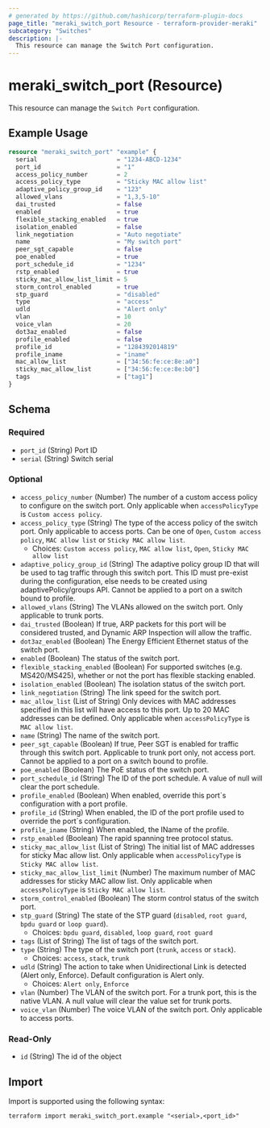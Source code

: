 ```yaml
---
# generated by https://github.com/hashicorp/terraform-plugin-docs
page_title: "meraki_switch_port Resource - terraform-provider-meraki"
subcategory: "Switches"
description: |-
  This resource can manage the Switch Port configuration.
---
```


# meraki_switch_port (Resource)

This resource can manage the `Switch Port` configuration.

## Example Usage

```terraform
resource "meraki_switch_port" "example" {
  serial                      = "1234-ABCD-1234"
  port_id                     = "1"
  access_policy_number        = 2
  access_policy_type          = "Sticky MAC allow list"
  adaptive_policy_group_id    = "123"
  allowed_vlans               = "1,3,5-10"
  dai_trusted                 = false
  enabled                     = true
  flexible_stacking_enabled   = true
  isolation_enabled           = false
  link_negotiation            = "Auto negotiate"
  name                        = "My switch port"
  peer_sgt_capable            = false
  poe_enabled                 = true
  port_schedule_id            = "1234"
  rstp_enabled                = true
  sticky_mac_allow_list_limit = 5
  storm_control_enabled       = true
  stp_guard                   = "disabled"
  type                        = "access"
  udld                        = "Alert only"
  vlan                        = 10
  voice_vlan                  = 20
  dot3az_enabled              = false
  profile_enabled             = false
  profile_id                  = "1284392014819"
  profile_iname               = "iname"
  mac_allow_list              = ["34:56:fe:ce:8e:a0"]
  sticky_mac_allow_list       = ["34:56:fe:ce:8e:b0"]
  tags                        = ["tag1"]
}
```

<!-- schema generated by tfplugindocs -->
## Schema

### Required

- `port_id` (String) Port ID
- `serial` (String) Switch serial

### Optional

- `access_policy_number` (Number) The number of a custom access policy to configure on the switch port. Only applicable when `accessPolicyType` is `Custom access policy`.
- `access_policy_type` (String) The type of the access policy of the switch port. Only applicable to access ports. Can be one of `Open`, `Custom access policy`, `MAC allow list` or `Sticky MAC allow list`.
  - Choices: `Custom access policy`, `MAC allow list`, `Open`, `Sticky MAC allow list`
- `adaptive_policy_group_id` (String) The adaptive policy group ID that will be used to tag traffic through this switch port. This ID must pre-exist during the configuration, else needs to be created using adaptivePolicy/groups API. Cannot be applied to a port on a switch bound to profile.
- `allowed_vlans` (String) The VLANs allowed on the switch port. Only applicable to trunk ports.
- `dai_trusted` (Boolean) If true, ARP packets for this port will be considered trusted, and Dynamic ARP Inspection will allow the traffic.
- `dot3az_enabled` (Boolean) The Energy Efficient Ethernet status of the switch port.
- `enabled` (Boolean) The status of the switch port.
- `flexible_stacking_enabled` (Boolean) For supported switches (e.g. MS420/MS425), whether or not the port has flexible stacking enabled.
- `isolation_enabled` (Boolean) The isolation status of the switch port.
- `link_negotiation` (String) The link speed for the switch port.
- `mac_allow_list` (List of String) Only devices with MAC addresses specified in this list will have access to this port. Up to 20 MAC addresses can be defined. Only applicable when `accessPolicyType` is `MAC allow list`.
- `name` (String) The name of the switch port.
- `peer_sgt_capable` (Boolean) If true, Peer SGT is enabled for traffic through this switch port. Applicable to trunk port only, not access port. Cannot be applied to a port on a switch bound to profile.
- `poe_enabled` (Boolean) The PoE status of the switch port.
- `port_schedule_id` (String) The ID of the port schedule. A value of null will clear the port schedule.
- `profile_enabled` (Boolean) When enabled, override this port`s configuration with a port profile.
- `profile_id` (String) When enabled, the ID of the port profile used to override the port`s configuration.
- `profile_iname` (String) When enabled, the IName of the profile.
- `rstp_enabled` (Boolean) The rapid spanning tree protocol status.
- `sticky_mac_allow_list` (List of String) The initial list of MAC addresses for sticky Mac allow list. Only applicable when `accessPolicyType` is `Sticky MAC allow list`.
- `sticky_mac_allow_list_limit` (Number) The maximum number of MAC addresses for sticky MAC allow list. Only applicable when `accessPolicyType` is `Sticky MAC allow list`.
- `storm_control_enabled` (Boolean) The storm control status of the switch port.
- `stp_guard` (String) The state of the STP guard (`disabled`, `root guard`, `bpdu guard` or `loop guard`).
  - Choices: `bpdu guard`, `disabled`, `loop guard`, `root guard`
- `tags` (List of String) The list of tags of the switch port.
- `type` (String) The type of the switch port (`trunk`, `access` or `stack`).
  - Choices: `access`, `stack`, `trunk`
- `udld` (String) The action to take when Unidirectional Link is detected (Alert only, Enforce). Default configuration is Alert only.
  - Choices: `Alert only`, `Enforce`
- `vlan` (Number) The VLAN of the switch port. For a trunk port, this is the native VLAN. A null value will clear the value set for trunk ports.
- `voice_vlan` (Number) The voice VLAN of the switch port. Only applicable to access ports.

### Read-Only

- `id` (String) The id of the object

## Import

Import is supported using the following syntax:

```shell
terraform import meraki_switch_port.example "<serial>,<port_id>"
```
